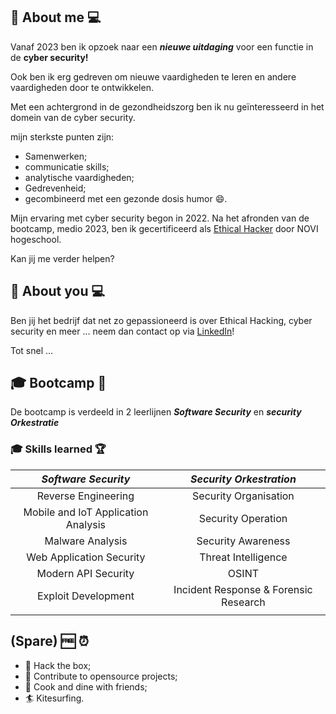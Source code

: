## :man: About me :computer:

Vanaf 2023 ben ik opzoek naar een ***nieuwe uitdaging*** voor een functie in de **cyber security!**

Ook ben ik erg gedreven om nieuwe vaardigheden te leren en andere vaardigheden door te ontwikkelen.

Met een achtergrond in de gezondheidszorg ben ik nu geïnteresseerd in het domein van de cyber security.

mijn sterkste punten zijn: 
- Samenwerken;
- communicatie skills;
- analytische vaardigheden;
- Gedrevenheid;
- gecombineerd met een gezonde dosis humor :smile:.

Mijn ervaring met cyber security begon in 2022.
Na het afronden van de bootcamp, medio 2023,
ben ik gecertificeerd als [Ethical Hacker](https://www.novi.nl/ethical-hacker/) door NOVI hogeschool. 

Kan jij me verder helpen? 

## :office: About you :computer:

Ben jij het bedrijf dat net zo gepassioneerd is over Ethical Hacking, cyber security en meer ... neem dan contact op via [LinkedIn](https://www.linkedin.com/in/alex-crom-76aa4448/)!

Tot snel ...


## :mortar_board: Bootcamp :school_satchel:
De bootcamp is verdeeld in 2 leerlijnen  ***Software Security***  en ***security Orkestratie***
### :mortar_board: Skills learned :trophy:
|          ***Software Security***          |         ***Security Orkestration***         |
|:-----------------------------------:|:-------------------------------------:|
|         Reverse Engineering         |         Security Organisation         |
| Mobile and IoT Application Analysis |          Security Operation           |
|          Malware Analysis           |          Security Awareness           |
|      Web Application Security       |          Threat Intelligence          |
|         Modern API Security         |                 OSINT                 |
|         Exploit Development         | Incident Response & Forensic Research |
|                                     |                                       |



## (Spare) :free: :alarm_clock:
- :angel: Hack the box;
- :scroll: Contribute to opensource projects;
- :meat_on_bone: Cook and dine with friends;
- :surfer: Kitesurfing.
